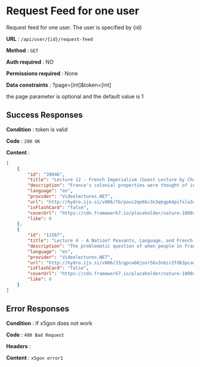 # Request Feed for one user

Request feed for one user. The user is specified by {id}

**URL** : `/api/user/{id}/request-feed`

**Method** : `GET`

**Auth required** : NO

**Permissions required** : None

**Data constraints** : ?page=[int]&token=[int]

the page parameter is optional and the default value is 1



## Success Responses

**Condition** : token is valid

**Code** : `200 OK`

**Content** : 
```json
[
    {
        "id": "39046",
        "title": "Lecture 12 - French Imperialism (Guest Lecture by Charles Keith)",
        "description": "France's colonial properties were thought of in the latter half of the nineteenth century as consolation for the bitter loss of Alsace and Lorraine to Germany. As civilian administrators came to replace military personnel in the colonies, and as more and more French settlers arrived, empire and colonialism came to play an important function in France's cultural self-presentation. World War I heralded the eventual decline of the French empire, a decline realized at the hands of the colonized subjects themselves.",
        "language": "en",
        "provider": "Videolectures.NET",
        "url": "http://hydro.ijs.si/v006/7b/pouc2qe6bc3n3qkgp64pifsla34nrohl.mov",
        "isFlashCard": "false",
        "coverUrl": "https://cdn.framework7.io/placeholder/nature-1000x600-5.jpg",
        "like": 0
    },
    {
        "id": "11567",
        "title": "Lecture 4 - A Nation? Peasants, Language, and French Identity",
        "description": "The problematic question of when people in France began to consider themselves part of a French nation, with a specifically French national identity, has often been explained in terms of the modernizing progress of the French language at the expense of regional dialects. In fact, the development of French identity in rural France can be seen to have taken place alongside a continued tradition of local cultural practices, particularly in the form of patois. French identity must be understood in terms of the relationship between the official discourse of the metropolitan center and the unique practices of the country's regions, rather than in terms of the unambiguous triumph of the former over the latter.",
        "language": "en",
        "provider": "Videolectures.NET",
        "url": "http://hydro.ijs.si/v006/33/gpcwb6josr56v3nbir2fd63pcam2lexz.mov",
        "isFlashCard": "false",
        "coverUrl": "https://cdn.framework7.io/placeholder/nature-1000x600-6.jpg",
        "like": 0
    }
]
```

## Error Responses

**Condition** : If x5gon does not work

**Code** : `400 Bad Request`

**Headers** : 

**Content** : `x5gon error1`